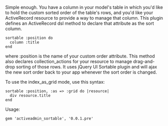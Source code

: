 Simple enough. You have a column in your model's table in which you'd like to hold the custom sorted order of the table's rows, and you'd like your ActiveRecord resource to provide a way to manage that column. This plugin defines an ActiveRecord dsl method to declare that attribute as the sort column.

    sortable :position do
      column :title
    end

where :position is the name of your custom order attribute. This method also declares collection_actions for your resource to manage drag-and-drop sorting of those rows. It uses jQuery UI Sortable plugin and will ajax the new sort order back to your app whenever the sort order is changed.

To use the index_as\_grid mode, use this syntax:

	sortable :position, :as => :grid do |resource|
	  div resource.title
	end

Usage:
	
	gem 'activeadmin_sortable', '0.0.1.pre'
